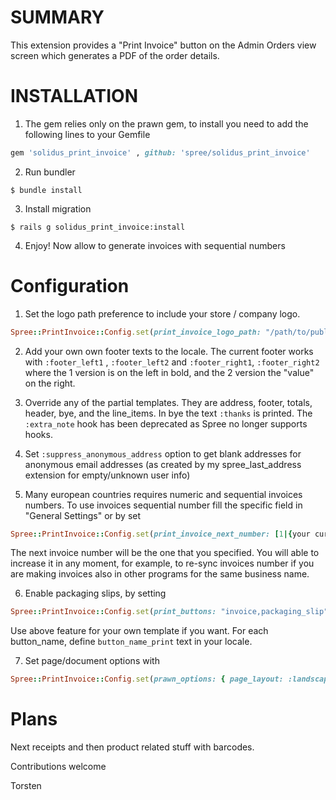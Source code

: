 SUMMARY
=======

This extension provides a "Print Invoice" button on the Admin Orders view screen which generates a PDF of the order details.


INSTALLATION
============

1. The gem relies only on the prawn gem, to install you need to add the following lines to your Gemfile

  ```ruby
  gem 'solidus_print_invoice' , github: 'spree/solidus_print_invoice'
  ```

2. Run bundler

  ```shell
  $ bundle install
  ```

3. Install migration

  ```shell
  $ rails g solidus_print_invoice:install
  ```

4. Enjoy! Now allow to generate invoices with sequential numbers


Configuration
==============

1. Set the logo path preference to include your store / company logo.

  ```ruby
  Spree::PrintInvoice::Config.set(print_invoice_logo_path: "/path/to/public/images/company-logo.png")
  ```

2. Add your own own footer texts to the locale. The current footer works with `:footer_left1` , `:footer_left2` and `:footer_right1`, `:footer_right2` where the 1 version is on the left in bold, and the 2 version the "value" on the right.

3. Override any of the partial templates. They are address, footer, totals, header, bye, and the line_items. In bye the text `:thanks` is printed. The `:extra_note` hook has been deprecated as Spree no longer supports hooks.

4. Set `:suppress_anonymous_address` option to get blank addresses for anonymous email addresses (as created by my spree_last_address extension for empty/unknown user info)

5. Many european countries requires numeric and sequential invoices numbers. To use invoices sequential number fill the specific field in "General Settings" or by set
  
  ```ruby
  Spree::PrintInvoice::Config.set(print_invoice_next_number: [1|{your current next invoice number}])
  ```

 The next invoice number will be the one that you specified. You will able to increase it in any moment, for example, to re-sync invoices number if you are making invoices also in other programs for the same business name.

6. Enable packaging slips, by setting

  ```ruby
  Spree::PrintInvoice::Config.set(print_buttons: "invoice,packaging_slip")  #comma separated list
  ```

 Use above feature for your own template if you want. For each button_name, define `button_name_print` text in your locale.

7. Set page/document options with

  ```ruby
  Spree::PrintInvoice::Config.set(prawn_options: { page_layout: :landscape, page_size: "A4", margin: [50, 100, 150, 200] })
  ```

Plans
=====
Next receipts and then product related stuff with barcodes.


Contributions welcome

Torsten
